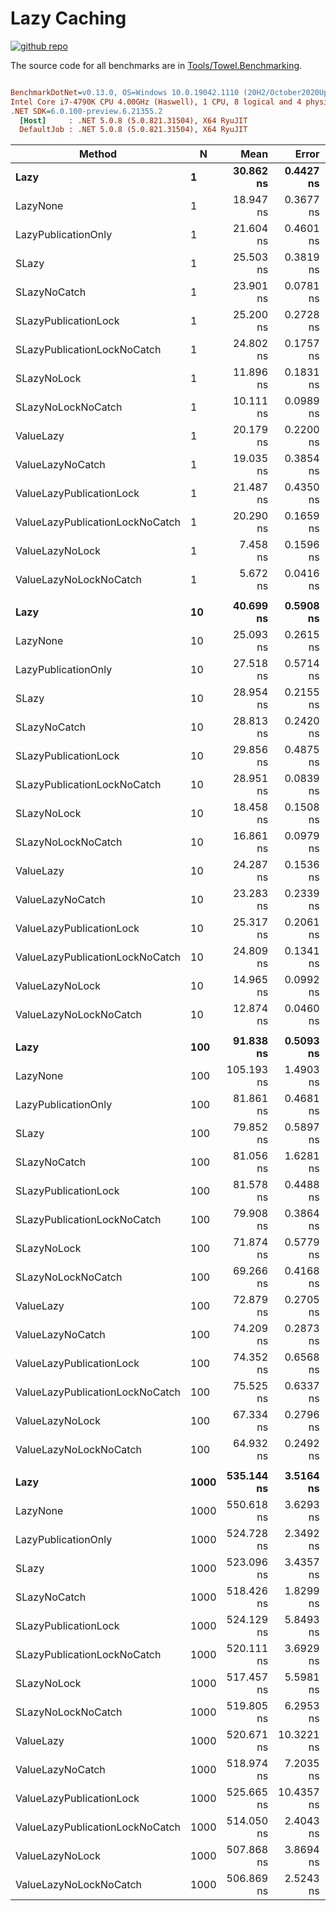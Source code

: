 # Lazy Caching

<a href="https://github.com/ZacharyPatten/Towel" alt="Github Repository"><img alt="github repo" src="https://img.shields.io/badge/github-repo-black?logo=github&amp;style=flat" title="Go To Github Repo" alt="Github Repository"></a>

The source code for all benchmarks are in [Tools/Towel.Benchmarking](https://github.com/ZacharyPatten/Towel/tree/main/Tools/Towel_Benchmarking).

``` ini

BenchmarkDotNet=v0.13.0, OS=Windows 10.0.19042.1110 (20H2/October2020Update)
Intel Core i7-4790K CPU 4.00GHz (Haswell), 1 CPU, 8 logical and 4 physical cores
.NET SDK=6.0.100-preview.6.21355.2
  [Host]     : .NET 5.0.8 (5.0.821.31504), X64 RyuJIT
  DefaultJob : .NET 5.0.8 (5.0.821.31504), X64 RyuJIT


```
|                          Method |    N |       Mean |      Error |     StdDev |     Median | Ratio | RatioSD |
|-------------------------------- |----- |-----------:|-----------:|-----------:|-----------:|------:|--------:|
|                            **Lazy** |    **1** |  **30.862 ns** |  **0.4427 ns** |  **0.3924 ns** |  **30.724 ns** |  **1.00** |    **0.00** |
|                        LazyNone |    1 |  18.947 ns |  0.3677 ns |  0.3439 ns |  18.815 ns |  0.61 |    0.01 |
|             LazyPublicationOnly |    1 |  21.604 ns |  0.4601 ns |  0.8753 ns |  21.303 ns |  0.72 |    0.03 |
|                           SLazy |    1 |  25.503 ns |  0.3819 ns |  0.3572 ns |  25.475 ns |  0.82 |    0.02 |
|                    SLazyNoCatch |    1 |  23.901 ns |  0.0781 ns |  0.0609 ns |  23.897 ns |  0.77 |    0.01 |
|            SLazyPublicationLock |    1 |  25.200 ns |  0.2728 ns |  0.2552 ns |  25.192 ns |  0.82 |    0.01 |
|     SLazyPublicationLockNoCatch |    1 |  24.802 ns |  0.1757 ns |  0.1467 ns |  24.798 ns |  0.80 |    0.01 |
|                     SLazyNoLock |    1 |  11.896 ns |  0.1831 ns |  0.1713 ns |  11.858 ns |  0.38 |    0.01 |
|              SLazyNoLockNoCatch |    1 |  10.111 ns |  0.0989 ns |  0.0826 ns |  10.097 ns |  0.33 |    0.01 |
|                       ValueLazy |    1 |  20.179 ns |  0.2200 ns |  0.1837 ns |  20.232 ns |  0.65 |    0.01 |
|                ValueLazyNoCatch |    1 |  19.035 ns |  0.3854 ns |  0.3605 ns |  18.930 ns |  0.62 |    0.01 |
|        ValueLazyPublicationLock |    1 |  21.487 ns |  0.4350 ns |  0.5954 ns |  21.489 ns |  0.70 |    0.02 |
| ValueLazyPublicationLockNoCatch |    1 |  20.290 ns |  0.1659 ns |  0.1471 ns |  20.234 ns |  0.66 |    0.01 |
|                 ValueLazyNoLock |    1 |   7.458 ns |  0.1596 ns |  0.1333 ns |   7.401 ns |  0.24 |    0.00 |
|          ValueLazyNoLockNoCatch |    1 |   5.672 ns |  0.0416 ns |  0.0348 ns |   5.679 ns |  0.18 |    0.00 |
|                                 |      |            |            |            |            |       |         |
|                            **Lazy** |   **10** |  **40.699 ns** |  **0.5908 ns** |  **0.5527 ns** |  **40.757 ns** |  **1.00** |    **0.00** |
|                        LazyNone |   10 |  25.093 ns |  0.2615 ns |  0.2446 ns |  25.074 ns |  0.62 |    0.01 |
|             LazyPublicationOnly |   10 |  27.518 ns |  0.5714 ns |  1.1927 ns |  26.964 ns |  0.70 |    0.03 |
|                           SLazy |   10 |  28.954 ns |  0.2155 ns |  0.1682 ns |  28.921 ns |  0.71 |    0.01 |
|                    SLazyNoCatch |   10 |  28.813 ns |  0.2420 ns |  0.2021 ns |  28.812 ns |  0.71 |    0.01 |
|            SLazyPublicationLock |   10 |  29.856 ns |  0.4875 ns |  0.5987 ns |  29.641 ns |  0.74 |    0.02 |
|     SLazyPublicationLockNoCatch |   10 |  28.951 ns |  0.0839 ns |  0.0655 ns |  28.963 ns |  0.71 |    0.01 |
|                     SLazyNoLock |   10 |  18.458 ns |  0.1508 ns |  0.1337 ns |  18.422 ns |  0.45 |    0.01 |
|              SLazyNoLockNoCatch |   10 |  16.861 ns |  0.0979 ns |  0.0764 ns |  16.863 ns |  0.41 |    0.01 |
|                       ValueLazy |   10 |  24.287 ns |  0.1536 ns |  0.1437 ns |  24.288 ns |  0.60 |    0.01 |
|                ValueLazyNoCatch |   10 |  23.283 ns |  0.2339 ns |  0.1953 ns |  23.264 ns |  0.57 |    0.01 |
|        ValueLazyPublicationLock |   10 |  25.317 ns |  0.2061 ns |  0.1928 ns |  25.358 ns |  0.62 |    0.01 |
| ValueLazyPublicationLockNoCatch |   10 |  24.809 ns |  0.1341 ns |  0.1120 ns |  24.780 ns |  0.61 |    0.01 |
|                 ValueLazyNoLock |   10 |  14.965 ns |  0.0992 ns |  0.0928 ns |  14.958 ns |  0.37 |    0.01 |
|          ValueLazyNoLockNoCatch |   10 |  12.874 ns |  0.0460 ns |  0.0384 ns |  12.862 ns |  0.32 |    0.00 |
|                                 |      |            |            |            |            |       |         |
|                            **Lazy** |  **100** |  **91.838 ns** |  **0.5093 ns** |  **0.4514 ns** |  **91.656 ns** |  **1.00** |    **0.00** |
|                        LazyNone |  100 | 105.193 ns |  1.4903 ns |  1.3940 ns | 104.791 ns |  1.15 |    0.02 |
|             LazyPublicationOnly |  100 |  81.861 ns |  0.4681 ns |  0.3655 ns |  82.008 ns |  0.89 |    0.00 |
|                           SLazy |  100 |  79.852 ns |  0.5897 ns |  0.4924 ns |  79.751 ns |  0.87 |    0.01 |
|                    SLazyNoCatch |  100 |  81.056 ns |  1.6281 ns |  2.2286 ns |  81.134 ns |  0.88 |    0.02 |
|            SLazyPublicationLock |  100 |  81.578 ns |  0.4488 ns |  0.4198 ns |  81.479 ns |  0.89 |    0.01 |
|     SLazyPublicationLockNoCatch |  100 |  79.908 ns |  0.3864 ns |  0.3615 ns |  79.869 ns |  0.87 |    0.01 |
|                     SLazyNoLock |  100 |  71.874 ns |  0.5779 ns |  0.5123 ns |  71.746 ns |  0.78 |    0.01 |
|              SLazyNoLockNoCatch |  100 |  69.266 ns |  0.4168 ns |  0.3695 ns |  69.131 ns |  0.75 |    0.01 |
|                       ValueLazy |  100 |  72.879 ns |  0.2705 ns |  0.2112 ns |  72.913 ns |  0.79 |    0.00 |
|                ValueLazyNoCatch |  100 |  74.209 ns |  0.2873 ns |  0.2687 ns |  74.206 ns |  0.81 |    0.01 |
|        ValueLazyPublicationLock |  100 |  74.352 ns |  0.6568 ns |  0.6143 ns |  74.037 ns |  0.81 |    0.01 |
| ValueLazyPublicationLockNoCatch |  100 |  75.525 ns |  0.6337 ns |  0.5928 ns |  75.316 ns |  0.82 |    0.01 |
|                 ValueLazyNoLock |  100 |  67.334 ns |  0.2796 ns |  0.2183 ns |  67.339 ns |  0.73 |    0.00 |
|          ValueLazyNoLockNoCatch |  100 |  64.932 ns |  0.2492 ns |  0.2331 ns |  64.937 ns |  0.71 |    0.01 |
|                                 |      |            |            |            |            |       |         |
|                            **Lazy** | **1000** | **535.144 ns** |  **3.5164 ns** |  **3.2892 ns** | **534.105 ns** |  **1.00** |    **0.00** |
|                        LazyNone | 1000 | 550.618 ns |  3.6293 ns |  3.3949 ns | 550.567 ns |  1.03 |    0.01 |
|             LazyPublicationOnly | 1000 | 524.728 ns |  2.3492 ns |  2.0825 ns | 525.565 ns |  0.98 |    0.01 |
|                           SLazy | 1000 | 523.096 ns |  3.4357 ns |  2.8689 ns | 523.300 ns |  0.98 |    0.01 |
|                    SLazyNoCatch | 1000 | 518.426 ns |  1.8299 ns |  1.4287 ns | 518.825 ns |  0.97 |    0.01 |
|            SLazyPublicationLock | 1000 | 524.129 ns |  5.8493 ns |  5.1853 ns | 522.364 ns |  0.98 |    0.01 |
|     SLazyPublicationLockNoCatch | 1000 | 520.111 ns |  3.6929 ns |  3.0837 ns | 520.165 ns |  0.97 |    0.01 |
|                     SLazyNoLock | 1000 | 517.457 ns |  5.5981 ns |  5.2365 ns | 515.705 ns |  0.97 |    0.01 |
|              SLazyNoLockNoCatch | 1000 | 519.805 ns |  6.2953 ns |  5.8886 ns | 519.773 ns |  0.97 |    0.01 |
|                       ValueLazy | 1000 | 520.671 ns | 10.3221 ns | 11.8870 ns | 515.596 ns |  0.98 |    0.02 |
|                ValueLazyNoCatch | 1000 | 518.974 ns |  7.2035 ns |  5.6240 ns | 517.924 ns |  0.97 |    0.01 |
|        ValueLazyPublicationLock | 1000 | 525.665 ns | 10.4357 ns | 16.8517 ns | 524.213 ns |  0.98 |    0.03 |
| ValueLazyPublicationLockNoCatch | 1000 | 514.050 ns |  2.4043 ns |  2.1314 ns | 514.358 ns |  0.96 |    0.01 |
|                 ValueLazyNoLock | 1000 | 507.868 ns |  3.8694 ns |  3.2312 ns | 506.572 ns |  0.95 |    0.01 |
|          ValueLazyNoLockNoCatch | 1000 | 506.869 ns |  2.5243 ns |  2.2377 ns | 506.804 ns |  0.95 |    0.01 |

